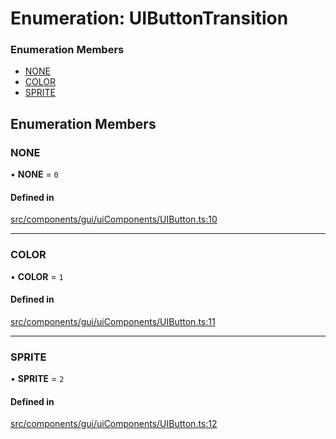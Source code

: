 # Enumeration: UIButtonTransition

### Enumeration Members

- [NONE](UIButtonTransition.md#none)
- [COLOR](UIButtonTransition.md#color)
- [SPRITE](UIButtonTransition.md#sprite)

## Enumeration Members

### NONE

• **NONE** = ``0``

#### Defined in

[src/components/gui/uiComponents/UIButton.ts:10](https://github.com/Orillusion/orillusion/blob/main/src/components/gui/uiComponents/UIButton.ts#L10)

___

### COLOR

• **COLOR** = ``1``

#### Defined in

[src/components/gui/uiComponents/UIButton.ts:11](https://github.com/Orillusion/orillusion/blob/main/src/components/gui/uiComponents/UIButton.ts#L11)

___

### SPRITE

• **SPRITE** = ``2``

#### Defined in

[src/components/gui/uiComponents/UIButton.ts:12](https://github.com/Orillusion/orillusion/blob/main/src/components/gui/uiComponents/UIButton.ts#L12)
